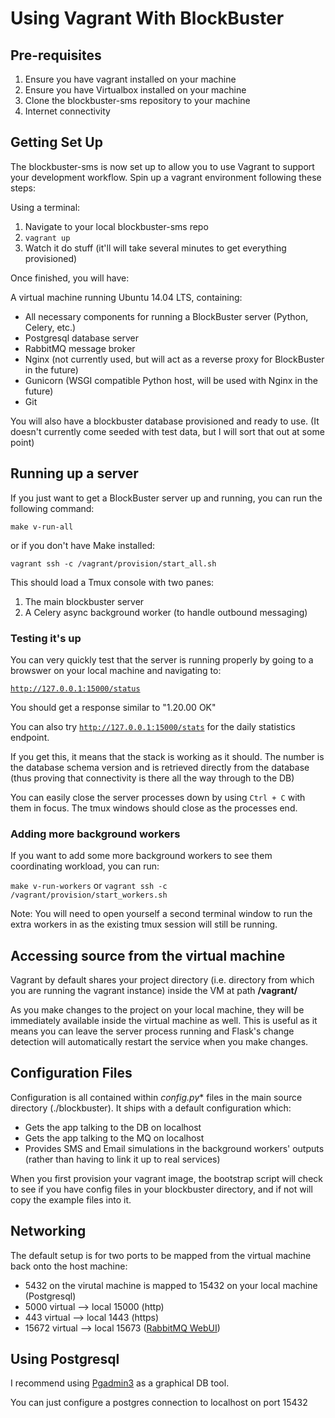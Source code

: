 # Using Vagrant With BlockBuster

## Pre-requisites
1. Ensure you have vagrant installed on your machine
2. Ensure you have Virtualbox installed on your machine
2. Clone the blockbuster-sms repository to your machine
3. Internet connectivity



## Getting Set Up
The blockbuster-sms is now set up to allow you to use Vagrant to support your development workflow. Spin up a vagrant environment following these steps:

Using a terminal:

1. Navigate to your local blockbuster-sms repo
2.  `vagrant up`
3.  Watch it do stuff (it'll will take several minutes to get everything provisioned)

Once finished, you will have:

A virtual machine running Ubuntu 14.04 LTS, containing:

* All necessary components for running a BlockBuster server (Python, Celery, etc.)
* Postgresql database server
* RabbitMQ message broker
* Nginx (not currently used, but will act as a reverse proxy for BlockBuster in the future)
* Gunicorn (WSGI compatible Python host, will be used with Nginx in the future)
* Git

You will also have a blockbuster database provisioned and ready to use.
(It doesn't currently come seeded with test data, but I will sort that out at some point)


## Running up a server
If you just want to get a BlockBuster server up and running, you can run the following command:

`make v-run-all`

or if you don't have Make installed:

`vagrant ssh -c /vagrant/provision/start_all.sh`

This should load a Tmux console with two panes:

1. The main blockbuster server
2. A Celery async background worker (to handle outbound messaging)


### Testing it's up
You can very quickly test that the server is running properly by going to a browswer on your local machine and navigating to:

[`http://127.0.0.1:15000/status`](http://127.0.0.1:15000/status)

You should get a response similar to "1.20.00 OK"

You can also try [`http://127.0.0.1:15000/stats`](http://127.0.0.1:15000/stats) for the daily statistics endpoint.

If you get this, it means that the stack is working as it should. The number is the database schema version and is retrieved directly from the database (thus proving that connectivity is there all the way through to the DB)

You can easily close the server processes down by using `Ctrl + C` with them in focus. The tmux windows should close as the processes end.


### Adding more background workers
If you want to add some more background workers to see them coordinating workload, you can run:

`make v-run-workers` or `vagrant ssh -c /vagrant/provision/start_workers.sh`

Note: You will need to open yourself a second terminal window to run the extra workers in as the existing tmux session
will still be running.


## Accessing source from the virtual machine
Vagrant by default shares your project directory (i.e. directory from which you are running the vagrant instance) inside the VM at path **/vagrant/**

As you make changes to the project on your local machine, they will be immediately available inside the virtual machine as well. This is useful as it means you can leave the server process running and Flask's change detection will automatically restart the service when you make changes.


## Configuration Files
Configuration is all contained within **config*.py** files in the main source directory (./blockbuster). It ships with a default configuration which:

* Gets the app talking to the DB on localhost
* Gets the app talking to the MQ on localhost
* Provides SMS and Email simulations in the background workers' outputs (rather than having to link it up to real services)

When you first provision your vagrant image, the bootstrap script will check to see if you have config files in your blockbuster directory, and if not will copy the example files into it.


## Networking
The default setup is for two ports to be mapped from the virtual machine back onto the host machine:

* 5432 on the virutal machine is mapped to 15432 on your local machine (Postgresql)
* 5000 virtual --> local 15000 (http)
* 443 virtual --> local 1443 (https)
* 15672 virtual --> local 15673 ([RabbitMQ WebUI](http://localhost:15673))


## Using Postgresql
I recommend using [Pgadmin3](http://www.pgadmin.org/index.php) as a graphical DB tool.

You can just configure a postgres connection to localhost on port 15432
